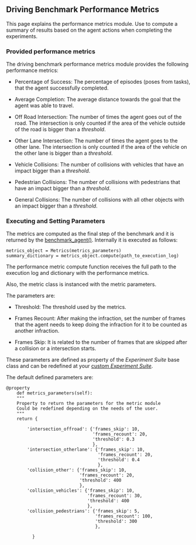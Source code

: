 
Driving Benchmark Performance Metrics
------------------------------

This page explains the performance metrics module.
Use to compute a summary of results based on the agent
actions when completing  the experiments.


### Provided performance metrics

The driving benchmark performance metrics module provides the following performance metrics:

* Percentage of Success: The percentage of episodes (poses from tasks),
that the agent successfully completed.

* Average Completion: The average distance towards the goal that the 
agent was able to travel.

* Off Road Intersection: The number of times the agent goes out of the road. 
 The intersection is only counted if the area of the vehicle outside
  of the road is bigger than a *threshold*.
  
* Other Lane Intersection: The number of times the agent goes to the other
 lane. The intersection is only counted if the area of the vehicle on the
 other lane is bigger than a *threshold*.
   
* Vehicle Collisions: The number of collisions with vehicles that have
  an impact bigger than a *threshold*.

* Pedestrian Collisions: The number of collisions with pedestrians
 that have an impact bigger than a *threshold*.

* General Collisions: The number of collisions with all other
objects with an impact bigger than a *threshold*.


### Executing and Setting Parameters

The metrics are computed as the final step of the benchmark
and it is returned by the [benchmark_agent()](benchmark_creating.md).
Internally it is executed as follows:

    metrics_object = Metrics(metrics_parameters)
    summary_dictionary = metrics_object.compute(path_to_execution_log)

The performance metric compute function
receives the full path to the execution log 
and dictionary with the performance metrics.

Also, the metric class is instanced with the metric parameters.


The parameters are:
* Threshold: The threshold used by the metrics.

* Frames  Recount: After making the infraction, set the number
of frames that the agent needs to keep doing the infraction for
it to be counted as another infraction. 

* Frames Skip: It is related to the number of frames that are
skipped after a collision or a intersection starts.

These parameters are defined as property of the *Experiment Suite*
base class and can be redefined at your 
[custom *Experiment Suite*](benchmark_creating.md/#defining-the-experiment-suite).

The default defined parameters are: 


    @property
        def metrics_parameters(self):
        """
        Property to return the parameters for the metric module
        Could be redefined depending on the needs of the user.
        """
        return {

            'intersection_offroad': {'frames_skip': 10,
                                     'frames_recount': 20,
                                     'threshold': 0.3
                                     },
            'intersection_otherlane': {'frames_skip': 10,
                                       'frames_recount': 20,
                                       'threshold': 0.4
                                       },
            'collision_other': {'frames_skip': 10,
                                'frames_recount': 20,
                                'threshold': 400
                                },
            'collision_vehicles': {'frames_skip': 10,
                                   'frames_recount': 30,
                                   'threshold': 400
                                   },
            'collision_pedestrians': {'frames_skip': 5,
                                      'frames_recount': 100,
                                      'threshold': 300
                                      },

              }
